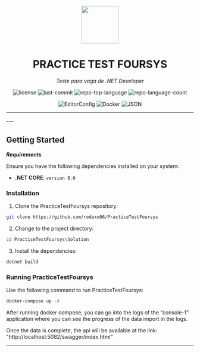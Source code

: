 <p align="center">
  <img src="https://cdn-icons-png.flaticon.com/512/6295/6295417.png" width="100" />
</p>
<p align="center">
    <h1 align="center">PRACTICE TEST FOURSYS</h1>
</p>
<p align="center">
    <em>Teste para vaga de .NET Developer</em>
</p>
<p align="center">
	<img src="https://img.shields.io/github/license/rodexo06/PracticeTestFoursys?style=flat&color=0080ff" alt="license">
	<img src="https://img.shields.io/github/last-commit/rodexo06/PracticeTestFoursys?style=flat&logo=git&logoColor=white&color=0080ff" alt="last-commit">
	<img src="https://img.shields.io/github/languages/top/rodexo06/PracticeTestFoursys?style=flat&color=0080ff" alt="repo-top-language">
	<img src="https://img.shields.io/github/languages/count/rodexo06/PracticeTestFoursys?style=flat&color=0080ff" alt="repo-language-count">
<p>

<p align="center">
	<img src="https://img.shields.io/badge/EditorConfig-FEFEFE.svg?style=flat&logo=EditorConfig&logoColor=black" alt="EditorConfig">
	<img src="https://img.shields.io/badge/Docker-2496ED.svg?style=flat&logo=Docker&logoColor=white" alt="Docker">
	<img src="https://img.shields.io/badge/JSON-000000.svg?style=flat&logo=JSON&logoColor=white" alt="JSON">
</p>
<hr>
---

##  Getting Started

***Requirements***

Ensure you have the following dependencies installed on your system:

* **.NET CORE**: `version 8.0`

###  Installation

1. Clone the PracticeTestFoursys repository:

```sh
git clone https://github.com/rodexo06/PracticeTestFoursys
```

2. Change to the project directory:

```sh
cd PracticeTestFoursys\Solution
```

3. Install the dependencies:

```sh
dotnet build
```

###  Running PracticeTestFoursys

Use the following command to run PracticeTestFoursys:

```sh
docker-compose up -d
```

After running docker compose, you can go into the logs of the “console-1” application where you can see the progress of the data import in the logs.

Once the data is complete, the api will be available at the link: "http://localhost:5082/swagger/index.html"


---
